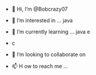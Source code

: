 - 👋 Hi, I’m @Bobcrazy07
- 👀 I’m interested in ... java 
- 🌱 I’m currently learning ... java e  
-  c
- 💞️ I’m looking to collaborate on 

- 📫 H ow to reach me ...

<!---
Bobcrazy07/Bobcrazy07 is a ✨ special ✨ repository because its `README.md` (this file) appears on your GitHub profile.
You can click the Preview link to take a look at your changes.
--->
